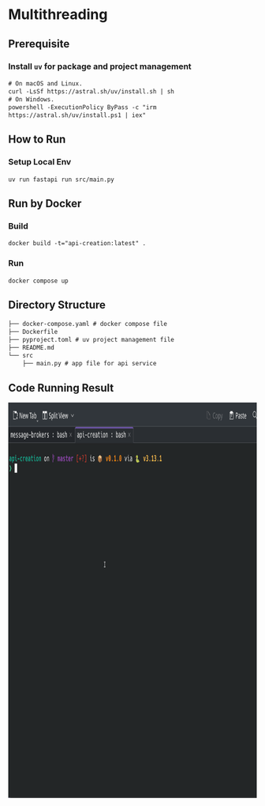 # Multithreading

## Prerequisite
### Install `uv` for package and project management 
```shell
# On macOS and Linux.
curl -LsSf https://astral.sh/uv/install.sh | sh
# On Windows.
powershell -ExecutionPolicy ByPass -c "irm https://astral.sh/uv/install.ps1 | iex"
```

## How to Run

### Setup Local Env
```shell
uv run fastapi run src/main.py
```

## Run by Docker

### Build
```shell
docker build -t="api-creation:latest" .
```

### Run
```shell
docker compose up
```

## Directory Structure
```shell
├── docker-compose.yaml # docker compose file
├── Dockerfile
├── pyproject.toml # uv project management file
├── README.md
└── src
    ├── main.py # app file for api service
```

## Code Running Result
<img src="./assets/running_result.gif" alt="code running result" height="800" />
